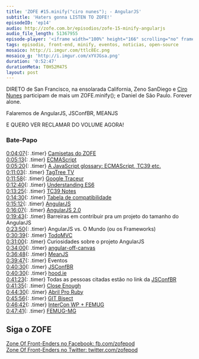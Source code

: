 ```yaml
---
title: 'ZOFE #15.minify("ciro nunes"); - AngularJS'
subtitle: 'Haters gonna LISTEN TO ZOFE!'
episodeID: 'ep14'
audio: http://zofe.com.br/episodios/zofe-15-minify-angularjs
audio_file_length: 51367955
episode-player: '<iframe width="100%" height="166" scrolling="no" frameborder="no" src="https://w.soundcloud.com/player/?url=https%3A//api.soundcloud.com/tracks/155522716%3Fsecret_token%3Ds-Z4tiy&amp;color=ff5500&amp;auto_play=false&amp;hide_related=true&amp;show_artwork=true&amp;show_comments=false&amp;show_user=false&amp;show_reposts=false"></iframe>'
tags: episodio, front-end, minify, eventos, noticias, open-source
mosaico: http://i.imgur.com/ttlc8Ec.png
mosaico_g: 'http://i.imgur.com/xYVJGsa.png'
duration: '0:52:47'
durationMeta: T0H52M47S
layout: post
---
```



DIRETO de San Francisco, na ensolarada California, Zeno SanDiego e [Ciro Nunes](http://twitter.com/cironunesdev) participam de mais um ZOFE.minify(); e Daniel de São Paulo. Forever alone.

Falaremos de AngularJS, JSConfBR, MEANJS
<!-- excerpt -->

E QUERO VER RECLAMAR DO VOLUME AGORA!

### Bate-Papo

[0:04:07](#t=0:04:07){: .timer} [Camisetas do ZOFE](http://eucompraria.com.br/produto/camiseta-zofe-zone-of-front-enders)<br>
[0:05:13](#t=0:05:13){: .timer} [ECMAScript](http://en.wikipedia.org/wiki/ECMAScript)<br>
[0:05:20](#t=0:05:20){: .timer} [A JavaScript glossary: ECMAScript, TC39 etc.](http://www.2ality.com/2011/06/ecmascript.html)<br>
[0:11:03](#t=0:11:03){: .timer} [TagTree TV](http://tagtree.tv/)<br>
[0:11:58](#t=0:11:58){: .timer} [Google Traceur](https://github.com/google/traceur-compiler)<br>
[0:12:40](#t=0:12:40){: .timer} [Understanding ES6](https://leanpub.com/understandinges6/read/)<br>
[0:13:25](#t=0:13:25){: .timer} [TC39 Notes](https://github.com/rwaldron/tc39-notes)<br>
[0:14:30](#t=0:14:30){: .timer} [Tabela de compatibilidade](http://kangax.github.io/es5-compat-table/es6/)<br>
[0:15:12](#t=0:15:12){: .timer} [AngularJS](https://angularjs.org/)<br>
[0:16:07](#t=0:16:07){: .timer} [AngularJS 2.0](http://blog.angularjs.org/2014/03/angular-20.html)<br>
[0:19:43](#t=0:19:43){: .timer} Barreiras em contribuir pra um projeto do tamanho do AngularJS<br>
[0:23:50](#t=0:01:00){: .timer} AngularJS vs. O Mundo (ou os Frameworks)<br>
[0:30:39](#t=0:30:39){: .timer} [TodoMVC](http://todomvc.com/)<br>
[0:31:00](#t=0:30:00){: .timer} Curiosidades sobre o projeto AngularJS<br>
[0:34:00](#t=0:30:00){: .timer} [angular-off-canvas](https://github.com/cironunes/angular-off-canvas)<br>
[0:36:48](#t=0:36:48){: .timer} [MeanJS](http://meanjs.org/)<br>
[0:39:47](#t=0:32:47){: .timer} Eventos<br>
[0:40:30](#t=0:30:30){: .timer} [JSConfBR](http://jsconfbr.org)<br>
[0:40:30](#t=0:40:30){: .timer} [hood.ie](http://hood.ie)<br>
[0:41:23](#t=0:41:23){: .timer} Todas as pessoas citadas estão no link da [JSConfBR](http://jsconfbr.org)<br>
[0:41:35](#t=0:41:35){: .timer} [Close Enough](https://github.com/furf/close-enough)<br>
[0:44:30](#t=0:44:30){: .timer} [Abril Pro Ruby](http://abrilproruby.com/pt)<br>
[0:45:56](#t=0:45:56){: .timer} [GIT Bisect](http://git-scm.com/docs/git-bisect)<br>
[0:46:42](#t=0:46:42){: .timer} [InterCon WP + FEMUG](http://interconwp.imasters.com.br)<br>
[0:47:41](#t=0:47:41){: .timer} [FEMUG-MG](https://groups.google.com/forum/#!forum/femug-mg)<br>



## Siga o ZOFE

[Zone Of Front-Enders no Facebook: fb.com/zofepod](http://fb.com/zofepod/ "ZOFE no Facebook: fb.com/zofepod")<br>
[Zone Of Front-Enders no Twitter: twitter.com/zofepod](http://twitter.com/zofepod/ "ZOFE no Twitter")<br>
